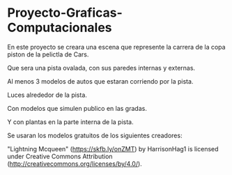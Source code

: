 # Proyecto-Graficas-Computacionales

En este proyecto se creara una escena que represente la carrera de la copa piston de la pelictla de Cars.

Que sera una pista ovalada, con sus paredes internas y externas.

Al menos 3 modelos de autos que estaran corriendo por la pista.

Luces alrededor de la pista.

Con modelos que simulen publico en las gradas.

Y con plantas en la parte interna de la pista.

Se usaran los modelos gratuitos de los siguientes creadores:

"Lightning Mcqueen" (https://skfb.ly/onZMT) by HarrisonHag1 is licensed under Creative Commons Attribution (http://creativecommons.org/licenses/by/4.0/).

